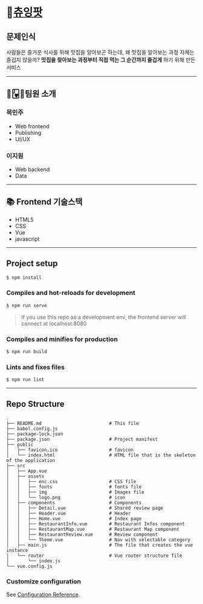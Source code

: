 # 🔗[츄잉팟](https://chewingpot.com)

## 문제인식
사람들은 즐거운 식사를 위해 맛집을 알아보곤 하는데, 왜 맛집을 알아보는 과정 자체는 즐겁지 않을까?
__맛집을 찾아보는 과정부터 직접 먹는 그 순간까지 즐겁게__ 하기 위해 만든 서비스


---

## 👩🂻👩‍팀원 소개

### 목민주
- Web frontend
- Publishing
- UI/UX

### 이지원
- Web backend
- Data

---

## 📚 Frontend 기술스택
- HTML5
- CSS
- Vue
- javascript

---

## Project setup
```bash
$ npm install
```

### Compiles and hot-reloads for development
```bash
$ npm run serve
```
> If you use this repo as a development env, the frontend server will connect at localhost:8080

### Compiles and minifies for production
```bash
$ npm run build
```

### Lints and fixes files
```bash
$ npm run lint
```
---
## Repo Structure
```
.
├── README.md                         # This file
├── babel.config.js
├── package-lock.json
├── package.json                      # Project manifest
├── public
│   ├── favicon.ico                   # favicon
│   └── index.html                    # HTML file that is the skeleton of the application
├── src
│   ├── App.vue
│   ├── assets
│   │   ├── enc.css                   # CSS file
│   │   ├── fonts                     # fonts file
│   │   ├── img                       # Images file
│   │   └── logo.png                  # icon
│   ├── components                    # Components
│   │   ├── Detail.vue                # Shared review page
│   │   ├── Header.vue                # Header
│   │   ├── Home.vue                  # Index page
│   │   ├── RestaurantInfo.vue        # Restaurant Infos component
│   │   ├── RestaurantMap.vue         # Restaurant Map component
│   │   ├── RestaurantReview.vue      # Review component
│   │   └── Theme.vue                 # Nav with selectable category
│   ├── main.js                       # The file that creates the vue instance
│   └── router                        # Vue router structure file
│       └── index.js
└── vue.config.js
```

### Customize configuration
See [Configuration Reference](https://cli.vuejs.org/config/).
